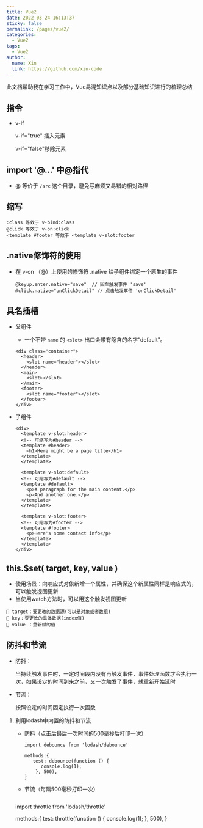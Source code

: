 ```yaml
---
title: Vue2
date: 2022-03-24 16:13:37
sticky: false
permalink: /pages/vue2/
categories: 
  - Vue2
tags: 
  - Vue2
author: 
  name: Xin
  link: https://github.com/xin-code
---
```



此文档帮助我在学习工作中，Vue易混知识点以及部分基础知识进行的梳理总结

<!-- more -->



## 指令

- v-if

  v-if="true" 插入元素

  v-if="false"移除元素

  



## import '@...' 中@指代

- @ 等价于 `/src` 这个目录，避免写麻烦又易错的相对路径



## 缩写

```vue
:class 等效于 v-bind:class
@click 等效于 v-on:click
<template #footer 等效于 <template v-slot:footer
```



## .native修饰符的使用

- 在 v-on （@）上使用的修饰符 .native 给子组件绑定一个原生的事件

  ```vue
  @keyup.enter.native="save"  // 回车触发事件 'save'
  @click.native="onClickDetail" // 点击触发事件 'onClickDetail'
  ```

  

## 具名插槽

- 父组件

  - 一个不带 `name` 的 `<slot>` 出口会带有隐含的名字“default”。

  ```vue
  <div class="container">
    <header>
      <slot name="header"></slot>
    </header>
    <main>
      <slot></slot>
    </main>
    <footer>
      <slot name="footer"></slot>
    </footer>
  </div>
  ```

  

- 子组件

  ```vue
  <div>
    <template v-slot:header>
    <!-- 可缩写为#header -->
    <template #header>
      <h1>Here might be a page title</h1>
    </template>
    </template>
  
    <template v-slot:default>
    <!-- 可缩写为#default -->
    <template #default>
      <p>A paragraph for the main content.</p>
      <p>And another one.</p>
    </template>
    </template>
  
    <template v-slot:footer>
    <!-- 可缩写为#footer -->
    <template #footer>
      <p>Here's some contact info</p>
    </template>
    </template>
  </div>
  ```

  



## this.$set( target, key, value )

- 使用场景：向响应式对象新增一个属性，并确保这个新属性同样是响应式的，可以触发视图更新
- 当使用watch方法时，可以用这个触发视图更新

```vue
🌹 target：要更改的数据源(可以是对象或者数组)
🌹 key：要更改的具体数据(index值)
🌹 value ：重新赋的值
```







## 防抖和节流

- 防抖：

  当持续触发事件时，一定时间段内没有再触发事件，事件处理函数才会执行一次，如果设定的时间到来之前，又一次触发了事件，就重新开始延时

- 节流：

  按照设定的时间固定执行一次函数

  


1. 利用lodash中内置的防抖和节流

   - 防抖（点击后最后一次时间的500毫秒后打印一次）

     ```vue
     import debounce from 'lodash/debounce'
     
     methods:{
     	test: debounce(function () {
           console.log(1);
         }, 500),
     }
     ```

   - 节流（每隔500毫秒打印一次）

     ```vue
    import throttle from 'lodash/throttle'
     
     methods:{
     	test: throttle(function () {
           console.log(1);
         }, 500),
     }
     ```
   
     

